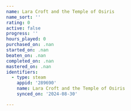 ```yaml
---
name: Lara Croft and the Temple of Osiris
name_sort: ''
rating: 0
active: false
progress: ''
hours_played: 0
purchased_on: .nan
started_on: .nan
beaten_on: .nan
completed_on: .nan
mastered_on: .nan
identifiers:
  - type: steam
    appid: '289690'
    name: Lara Croft and the Temple of Osiris
    synced_on: '2024-08-30'

---
```

